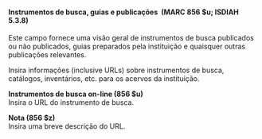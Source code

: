 #### Instrumentos de busca, guias e publicações&nbsp; (MARC 856 $u; ISDIAH 5.3.8)

Este campo fornece uma visão geral de instrumentos de busca publicados ou não publicados, guias preparados pela instituição e quaisquer outras publicações relevantes.

Insira informações (inclusive URLs) sobre instrumentos de busca, catálogos, inventários, etc. para os acervos da instituição.  
  
**Instrumentos de busca on-line (856 $u)**  
Insira o URL do instrumento de busca.

  
**Nota (856 $z)**  
Insira uma breve descrição do URL.